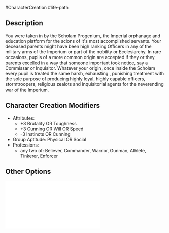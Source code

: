 #CharacterCreation #life-path 
## Description
You were taken in by the Scholam Progenium, the Imperial orphanage and education platform for the scions of it's most accomplished servants.
Your deceased parents might have been high ranking Officers in any of the military arms of the Imperium or part of the nobility or Ecclesiarchy. In rare occasions, pupils of a more common origin are accepted if they or they parents excelled in a way that someone important took notice, say a Commissar or Inquisitor.
Whatever your origin, once inside the Scholam every pupil is treated the same harsh, exhausting , punishing treatment with the sole purpose of producing highly loyal, highly capable officers, stormtroopers, religious zealots and inquisitorial agents for the neverending war of the Imperium.

## Character Creation Modifiers
- Attributes: 
	- +3 Brutality OR Toughness
	- +3 Cunning OR Will OR Speed
	- -3 Instincts OR Cunning
- Group Aptitude: Physical OR Social
- Professions: 
	- any two of: Believer, Commander, Warrior, Gunman, Athlete, Tinkerer, Enforcer

## Other Options
![](</LifePath/Education/List of Educations.md>)
